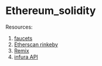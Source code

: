 # Ethereum_solidity
Resources:
  1) [faucets](https://faucets.chain.link/rinkeby)
  2) [Etherscan rinkeby](https://rinkeby.etherscan.io/)
  3) [Remix](https://remix.ethereum.org/#optimize=false&runs=200&evmVersion=null&version=soljson-v0.8.7+commit.e28d00a7.js)
  4) [infura API](https://rinkeby.infura.io/v3/c63b6f204843401f8acb92be8dea4a84)
